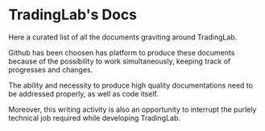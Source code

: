 # TradingLab's Docs

Here a curated list of all the documents graviting around TradingLab.

Github has been choosen has platform to produce these documents because of the possibility to work simultaneously,
keeping track of progresses and changes.

The ability and necessity to produce high quality documentations need to be addressed properly, as well as code itself.

Moreover, this writing activity is also an opportunity to interrupt the purlely technical job required while developing
TradingLab.
